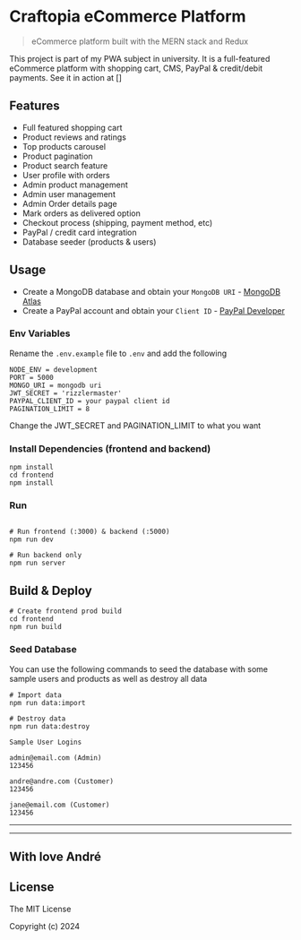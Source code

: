 # Craftopia eCommerce Platform

> eCommerce platform built with the MERN stack and Redux

This project is part of my PWA subject in university. It is a full-featured eCommerce platform with shopping cart, CMS, PayPal & credit/debit payments. See it in action at []


## Features

- Full featured shopping cart
- Product reviews and ratings
- Top products carousel
- Product pagination
- Product search feature
- User profile with orders
- Admin product management
- Admin user management
- Admin Order details page
- Mark orders as delivered option
- Checkout process (shipping, payment method, etc)
- PayPal / credit card integration
- Database seeder (products & users)

## Usage

- Create a MongoDB database and obtain your `MongoDB URI` - [MongoDB Atlas](https://www.mongodb.com/cloud/atlas/register)
- Create a PayPal account and obtain your `Client ID` - [PayPal Developer](https://developer.paypal.com/)

### Env Variables

Rename the `.env.example` file to `.env` and add the following

```
NODE_ENV = development
PORT = 5000
MONGO_URI = mongodb uri
JWT_SECRET = 'rizzlermaster'
PAYPAL_CLIENT_ID = your paypal client id
PAGINATION_LIMIT = 8
```

Change the JWT_SECRET and PAGINATION_LIMIT to what you want

### Install Dependencies (frontend and backend)

```
npm install
cd frontend
npm install
```

### Run

```

# Run frontend (:3000) & backend (:5000)
npm run dev

# Run backend only
npm run server
```

## Build & Deploy

```
# Create frontend prod build
cd frontend
npm run build
```

### Seed Database

You can use the following commands to seed the database with some sample users and products as well as destroy all data

```
# Import data
npm run data:import

# Destroy data
npm run data:destroy
```

```
Sample User Logins

admin@email.com (Admin)
123456

andre@andre.com (Customer)
123456

jane@email.com (Customer)
123456
```

---
---
## With love André
## License

The MIT License

Copyright (c) 2024
